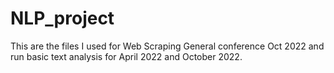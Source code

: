 # NLP_project

This are the files I used for Web Scraping General conference Oct 2022 and run basic text analysis for April 2022 and October 2022.
